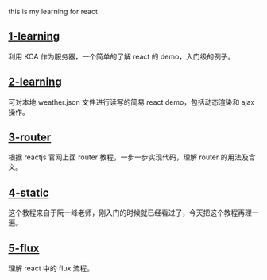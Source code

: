 this is my learning for react

## [1-learning](https://github.com/songjinzhong/react-learning/tree/master/1-learning)

利用 KOA 作为服务器，一个简单的了解 react 的 demo，入门级的例子。

## [2-learning](https://github.com/songjinzhong/react-learning/tree/master/first-learning)

可对本地 weather.json 文件进行读写的简易 react demo，包括动态渲染和 ajax 操作。

## [3-router](https://github.com/songjinzhong/react-learning/tree/master/3-router)

根据 reactjs 官网上面 router 教程，一步一步实现代码，理解 router 的用法及含义。

## [4-static](https://github.com/songjinzhong/react-learning/tree/master/4-static) 

这个教程来自于阮一峰老师，刚入门的时候就已经看过了，今天把这个教程再理一遍。

## [5-flux](https://github.com/songjinzhong/react-learning/tree/master/5-flux)

理解 react 中的 flux 流程。
